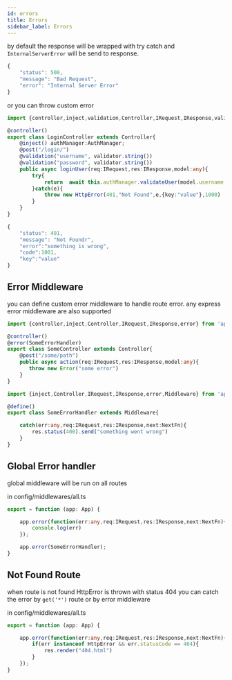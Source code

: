 ```yaml
---
id: errors
title: Errors
sidebar_label: Errors
---
```


by default the response will be wrapped with try catch and `InternalServerError` will be send to response.
```typescript
{
    "status": 500,
    "message": "Bad Request",
    "error": "Internal Server Error"
}
```
or you can throw custom error
```typescript
import {controller,inject,validation,Controller,IRequest,IResponse,validator} from 'appolo';

@controller()
export class LoginController extends Controller{
    @inject() authManager:AuthManager;
    @post("/login/")
    @validation("username", validator.string())
    @validation("password", validator.string())
    public async loginUser(req:IRequest,res:IResponse,model:any){
        try{
            return  await this.authManager.validateUser(model.username,model.password)
        }catch(e){
            throw new HttpError(401,"Not Found",e,{key:"value"},1000)
        }
    }
}
```

```typescript
{
    "status": 401,
    "message": "Not Foundr",
    "error":"something is wrong",
    "code":1001,
    "key":"value"
}
```

## Error Middleware
you can define custom error middleware to handle route error.
any express error middleware are also supported

```typescript
import {controller,inject,Controller,IRequest,IResponse,error} from 'appolo';

@controller()
@error(SomeErrorHandler)
export class SomeController extends Controller{
    @post("/some/path")
    public async action(req:IRequest,res:IResponse,model:any){
       throw new Error("some error")
    }
}
```

```typescript
import {inject,Controller,IRequest,IResponse,error,Middleware} from 'appolo';

@define()
export class SomeErrorHandler extends Middleware{

    catch(err:any,req:IRequest,res:IResponse,next:NextFn){
        res.status(400).send("something went wrong")
    }
}
```

## Global Error handler
global middleware will be run on all routes

in config/middlewares/all.ts
```typescript
export = function (app: App) {

    app.error(function(err:any,req:IRequest,res:IResponse,next:NextFn){
        console.log(err)
    });

    app.error(SomeErrorHandler);
}
```

## Not Found Route
when route is not found HttpError is thrown with status 404
you can catch the error by `get('*')` route or by error middleware

in config/middlewares/all.ts
```typescript
export = function (app: App) {

    app.error(function(err:any,req:IRequest,res:IResponse,next:NextFn){
        if(err instanceof HttpError && err.statusCode == 404){
            res.render("404.html")
        }
    });
}
```
